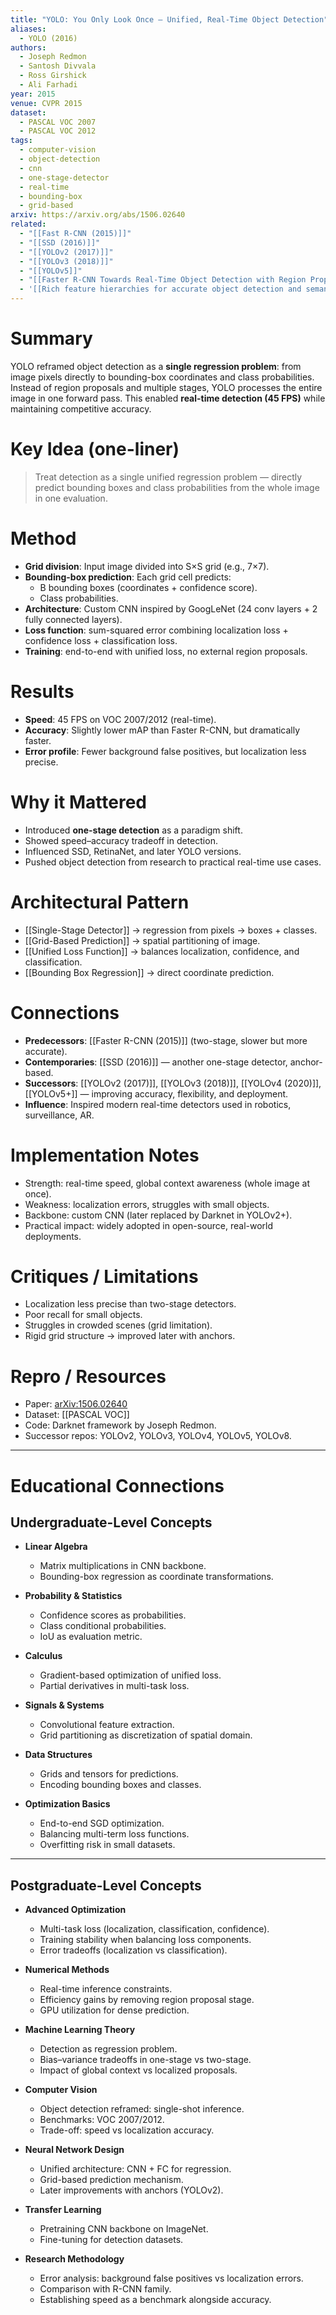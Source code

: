 ```yaml
---
title: "YOLO: You Only Look Once — Unified, Real-Time Object Detection"
aliases:
  - YOLO (2016)
authors:
  - Joseph Redmon
  - Santosh Divvala
  - Ross Girshick
  - Ali Farhadi
year: 2015
venue: CVPR 2015
dataset:
  - PASCAL VOC 2007
  - PASCAL VOC 2012
tags:
  - computer-vision
  - object-detection
  - cnn
  - one-stage-detector
  - real-time
  - bounding-box
  - grid-based
arxiv: https://arxiv.org/abs/1506.02640
related:
  - "[[Fast R-CNN (2015)]]"
  - "[[SSD (2016)]]"
  - "[[YOLOv2 (2017)]]"
  - "[[YOLOv3 (2018)]]"
  - "[[YOLOv5]]"
  - "[[Faster R-CNN Towards Real-Time Object Detection with Region Proposal Networks|Faster R-CNN (2015)]]"
  - '[[Rich feature hierarchies for accurate object detection and semantic segmentation" (R-CNN)|R-CNN]]'
---
```


# Summary
YOLO reframed object detection as a **single regression problem**: from image pixels directly to bounding-box coordinates and class probabilities. Instead of region proposals and multiple stages, YOLO processes the entire image in one forward pass. This enabled **real-time detection (45 FPS)** while maintaining competitive accuracy.

# Key Idea (one-liner)
> Treat detection as a single unified regression problem — directly predict bounding boxes and class probabilities from the whole image in one evaluation.

# Method
- **Grid division**: Input image divided into S×S grid (e.g., 7×7).
- **Bounding-box prediction**: Each grid cell predicts:
  - B bounding boxes (coordinates + confidence score).
  - Class probabilities.
- **Architecture**: Custom CNN inspired by GoogLeNet (24 conv layers + 2 fully connected layers).
- **Loss function**: sum-squared error combining localization loss + confidence loss + classification loss.
- **Training**: end-to-end with unified loss, no external region proposals.

# Results
- **Speed**: 45 FPS on VOC 2007/2012 (real-time).
- **Accuracy**: Slightly lower mAP than Faster R-CNN, but dramatically faster.
- **Error profile**: Fewer background false positives, but localization less precise.

# Why it Mattered
- Introduced **one-stage detection** as a paradigm shift.
- Showed speed–accuracy tradeoff in detection.
- Influenced SSD, RetinaNet, and later YOLO versions.
- Pushed object detection from research to practical real-time use cases.

# Architectural Pattern
- [[Single-Stage Detector]] → regression from pixels → boxes + classes.
- [[Grid-Based Prediction]] → spatial partitioning of image.
- [[Unified Loss Function]] → balances localization, confidence, and classification.
- [[Bounding Box Regression]] → direct coordinate prediction.

# Connections
- **Predecessors**: [[Faster R-CNN (2015)]] (two-stage, slower but more accurate).
- **Contemporaries**: [[SSD (2016)]] — another one-stage detector, anchor-based.
- **Successors**: [[YOLOv2 (2017)]], [[YOLOv3 (2018)]], [[YOLOv4 (2020)]], [[YOLOv5+]] — improving accuracy, flexibility, and deployment.
- **Influence**: Inspired modern real-time detectors used in robotics, surveillance, AR.

# Implementation Notes
- Strength: real-time speed, global context awareness (whole image at once).
- Weakness: localization errors, struggles with small objects.
- Backbone: custom CNN (later replaced by Darknet in YOLOv2+).
- Practical impact: widely adopted in open-source, real-world deployments.

# Critiques / Limitations
- Localization less precise than two-stage detectors.
- Poor recall for small objects.
- Struggles in crowded scenes (grid limitation).
- Rigid grid structure → improved later with anchors.

# Repro / Resources
- Paper: [arXiv:1506.02640](https://arxiv.org/abs/1506.02640)
- Dataset: [[PASCAL VOC]]
- Code: Darknet framework by Joseph Redmon.
- Successor repos: YOLOv2, YOLOv3, YOLOv4, YOLOv5, YOLOv8.

---

# Educational Connections

## Undergraduate-Level Concepts
- **Linear Algebra**
  - Matrix multiplications in CNN backbone.
  - Bounding-box regression as coordinate transformations.

- **Probability & Statistics**
  - Confidence scores as probabilities.
  - Class conditional probabilities.
  - IoU as evaluation metric.

- **Calculus**
  - Gradient-based optimization of unified loss.
  - Partial derivatives in multi-task loss.

- **Signals & Systems**
  - Convolutional feature extraction.
  - Grid partitioning as discretization of spatial domain.

- **Data Structures**
  - Grids and tensors for predictions.
  - Encoding bounding boxes and classes.

- **Optimization Basics**
  - End-to-end SGD optimization.
  - Balancing multi-term loss functions.
  - Overfitting risk in small datasets.

---

## Postgraduate-Level Concepts
- **Advanced Optimization**
  - Multi-task loss (localization, classification, confidence).
  - Training stability when balancing loss components.
  - Error tradeoffs (localization vs classification).

- **Numerical Methods**
  - Real-time inference constraints.
  - Efficiency gains by removing region proposal stage.
  - GPU utilization for dense prediction.

- **Machine Learning Theory**
  - Detection as regression problem.
  - Bias–variance tradeoffs in one-stage vs two-stage.
  - Impact of global context vs localized proposals.

- **Computer Vision**
  - Object detection reframed: single-shot inference.
  - Benchmarks: VOC 2007/2012.
  - Trade-off: speed vs localization accuracy.

- **Neural Network Design**
  - Unified architecture: CNN + FC for regression.
  - Grid-based prediction mechanism.
  - Later improvements with anchors (YOLOv2).

- **Transfer Learning**
  - Pretraining CNN backbone on ImageNet.
  - Fine-tuning for detection datasets.

- **Research Methodology**
  - Error analysis: background false positives vs localization errors.
  - Comparison with R-CNN family.
  - Establishing speed as a benchmark alongside accuracy.
